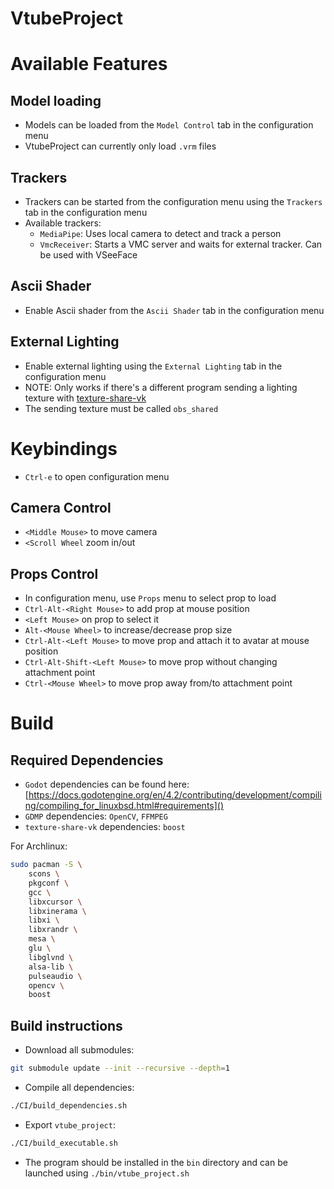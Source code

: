 # VtubeProject

# Available Features

## Model loading

- Models can be loaded from the `Model Control` tab in the configuration menu
- VtubeProject can currently only load `.vrm` files

## Trackers

- Trackers can be started from the configuration menu using the `Trackers` tab in the configuration menu
- Available trackers:
  - `MediaPipe`: Uses local camera to detect and track a person
  - `VmcReceiver`: Starts a VMC server and waits for external tracker. Can be used with VSeeFace

## Ascii Shader

- Enable Ascii shader from the `Ascii Shader` tab in the configuration menu

## External Lighting

- Enable external lighting using the `External Lighting` tab in the configuration menu
- NOTE: Only works if there's a different program sending a lighting texture with [texture-share-vk](https://github.com/DigitOtter/texture-share-vk)
- The sending texture must be called `obs_shared`

# Keybindings

- `Ctrl-e` to open configuration menu

## Camera Control
- `<Middle Mouse>` to move camera
- `<Scroll Wheel` zoom in/out

## Props Control
- In configuration menu, use `Props` menu to select prop to load
- `Ctrl-Alt-<Right Mouse>` to add prop at mouse position
- `<Left Mouse>` on prop to select it
- `Alt-<Mouse Wheel>` to increase/decrease prop size
- `Ctrl-Alt-<Left Mouse>` to move prop and attach it to avatar at mouse position
- `Ctrl-Alt-Shift-<Left Mouse>` to move prop without changing attachment point
- `Ctrl-<Mouse Wheel>` to move prop away from/to attachment point

# Build

## Required Dependencies

- `Godot` dependencies can be found here: [https://docs.godotengine.org/en/4.2/contributing/development/compiling/compiling_for_linuxbsd.html#requirements]()
- `GDMP` dependencies: `OpenCV`, `FFMPEG`
- `texture-share-vk` dependencies: `boost`

For Archlinux:
``` sh
sudo pacman -S \
    scons \
    pkgconf \
    gcc \
    libxcursor \
    libxinerama \
    libxi \
    libxrandr \
    mesa \
    glu \
    libglvnd \
    alsa-lib \
    pulseaudio \
    opencv \
    boost
```

## Build instructions

- Download all submodules:
``` sh
git submodule update --init --recursive --depth=1
```

- Compile all dependencies:
``` sh
./CI/build_dependencies.sh
```

- Export `vtube_project`:

``` sh
./CI/build_executable.sh
```

- The program should be installed in the `bin` directory and can be launched using `./bin/vtube_project.sh`
